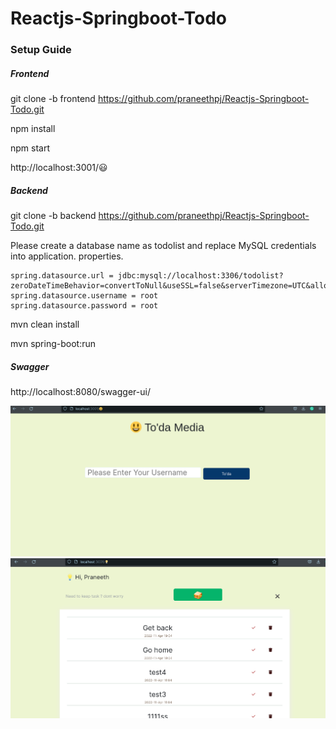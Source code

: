 # Reactjs-Springboot-Todo
### Setup Guide

##### Frontend 
git clone -b frontend https://github.com/praneethpj/Reactjs-Springboot-Todo.git 

npm install 

npm start

http://localhost:3001/😃

##### Backend 
git clone -b backend https://github.com/praneethpj/Reactjs-Springboot-Todo.git

Please create a database name as todolist
and replace MySQL credentials into application. properties.

```
spring.datasource.url = jdbc:mysql://localhost:3306/todolist?zeroDateTimeBehavior=convertToNull&useSSL=false&serverTimezone=UTC&allowPublicKeyRetrieval=true
spring.datasource.username = root
spring.datasource.password = root
```

mvn clean install

mvn spring-boot:run

##### Swagger 

http://localhost:8080/swagger-ui/

![alt text](https://github.com/praneethpj/Reactjs-Springboot-Todo/blob/frontend/1.png)
![alt text](https://github.com/praneethpj/Reactjs-Springboot-Todo/blob/frontend/2.png)

